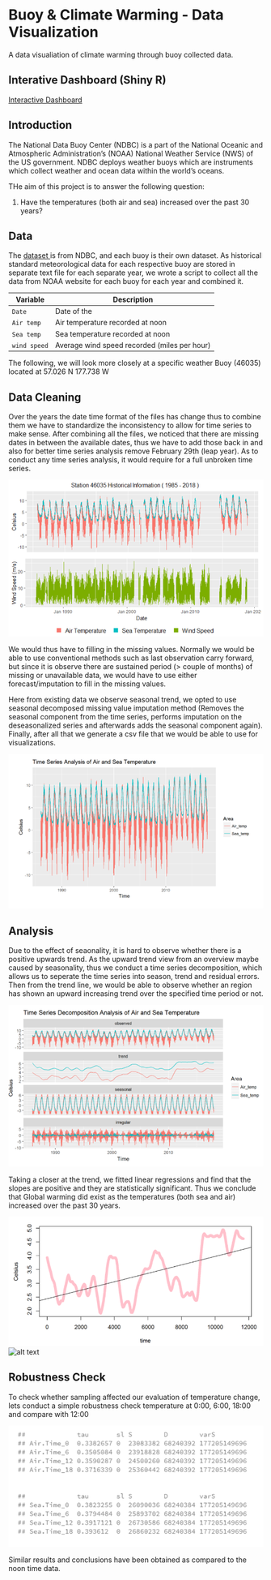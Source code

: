 # Buoy & Climate Warming - Data Visualization

A data visualiation of climate warming through buoy collected data.

## Interative Dashboard (Shiny R)

<a href = https://kclt.shinyapps.io/climate_warming> Interactive Dashboard</a>

## Introduction
The National Data Buoy Center (NDBC) is a part of the
National Oceanic and Atmospheric Administration’s (NOAA)
National Weather Service (NWS) of the US government. NDBC deploys weather buoys which are instruments which
collect weather and ocean data within the world’s oceans.

THe aim of this project is to answer the following question:
1. Have the temperatures (both air and sea) increased over the past 30 years? 

## Data
The <a href = https://www.ndbc.noaa.gov/> dataset </a> is from NDBC, and each buoy is their own dataset. As historical standard meteorological data for each respective buoy are stored in separate text file for each separate year, we wrote a script to collect all the data from NOAA website for each buoy for each year and combined it.

| Variable | Description |
| --- | --- |
| `Date` | Date of the  |
| `Air temp` | Air temperature recorded at noon |
| `Sea temp` | Sea temperature recorded at noon |
| `wind speed` | Average wind speed recorded (miles per hour) |

The following, we will look more closely at a specific weather Buoy (46035) located at 57.026 N 177.738 W

## Data Cleaning 

Over the years the date time format of the files has change thus to combine them we have to standardize the inconsistency to allow for time series to make sense. After combining all the files, we noticed that there are missing dates in between the available dates, thus we have to add those back in and also for better time series analysis remove February 29th (leap year). As to conduct any time series analysis, it would require for a full unbroken time series. 

![alt text](./www/raw.png)

We would thus have to filling in the missing values. Normally we would be able to use conventional methods such as last observation carry forward, but since it is observe there are sustained period (> couple of months) of missing or unavailable data, we would have to use either forecast/imputation to fill in the missing values. 

Here from existing data we observe seasonal trend, we opted to use seasonal decomposed missing value imputation method (Removes the seasonal component from the time series, performs imputation on the deseasonalized series and afterwards adds the seasonal component again). Finally, after all that we generate a csv file that we would be able to use for visualizations.

![alt text](./www/cleaned.png)


## Analysis

Due to the effect of seaonality, it is hard to observe whether there is a positive upwards trend. As the upward trend view from an overview maybe caused by seasonality, thus we conduct a time series decomposition, which allows us to seperate the time series into season, trend and residual errors. Then from the trend line, we would be able to observe whether an region has shown an upward increasing trend over the specified time period or not.

![alt text](./www/decompose.png)

Taking a closer at the trend, we fitted linear regressions and find that the slopes are positive and they are statistically significant. Thus we conclude that Global warming did exist as the temperatures (both sea and air) increased over the past 30 years.

![alt text](./www/TrendA.png)
![alt text](./www/TrendB.png)

## Robustness Check

To check whether sampling affected our evaluation of temperature change, lets conduct a simple robustness check temperature at 0:00, 6:00, 18:00 and compare with 12:00

![alt text](./www/robust.png)

Similar results and conclusions have been obtained as
compared to the noon time data.


